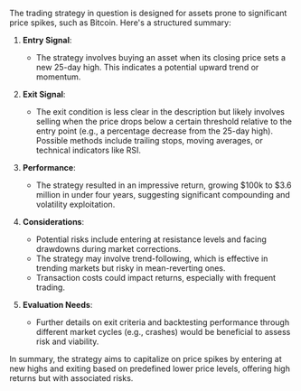 The trading strategy in question is designed for assets prone to significant price spikes, such as Bitcoin. Here's a structured summary:

1. **Entry Signal**: 
   - The strategy involves buying an asset when its closing price sets a new 25-day high. This indicates a potential upward trend or momentum.

2. **Exit Signal**:
   - The exit condition is less clear in the description but likely involves selling when the price drops below a certain threshold relative to the entry point (e.g., a percentage decrease from the 25-day high). Possible methods include trailing stops, moving averages, or technical indicators like RSI.

3. **Performance**:
   - The strategy resulted in an impressive return, growing $100k to $3.6 million in under four years, suggesting significant compounding and volatility exploitation.

4. **Considerations**:
   - Potential risks include entering at resistance levels and facing drawdowns during market corrections.
   - The strategy may involve trend-following, which is effective in trending markets but risky in mean-reverting ones.
   - Transaction costs could impact returns, especially with frequent trading.

5. **Evaluation Needs**:
   - Further details on exit criteria and backtesting performance through different market cycles (e.g., crashes) would be beneficial to assess risk and viability.

In summary, the strategy aims to capitalize on price spikes by entering at new highs and exiting based on predefined lower price levels, offering high returns but with associated risks.
